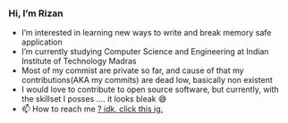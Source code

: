 ### Hi, I’m Rizan
- I’m interested in learning new ways to write and break memory safe application
- I’m currently studying Computer Science and Engineering at Indian Institute of Technology Madras
- Most of my commist are private so far, and cause of that my contributions(AKA my commits) are dead low, basically non existent
- I would love to contribute to open source software, but currently, with the skillset I posses .... it looks bleak 😅
- 📫 How to reach me [? idk, click this ig.]("https://www.linkedin.com/in/mohammed-rizan-farooqui-414351226/")

<!---
rizan21/rizan21 is a ✨ special ✨ repository because its `README.md` (this file) appears on your GitHub profile.
You can click the Preview link to take a look at your changes.
--->

